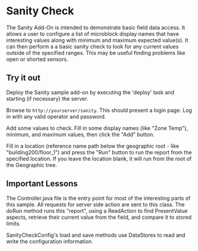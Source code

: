 Sanity Check
============

The Sanity Add-On is intended to demonstrate basic field data access. It allows a user to configure a list of microblock display names that have interesting values along with minimum and maximum expected value(s). It can then perform a a basic sanity check to look for any current values outside of the specified ranges. This may be useful finding problems like open or shorted sensors.

Try it out
----------

Deploy the Sanity sample add-on by executing the 'deploy' task and starting (if necessary) the server.

Browse to `http://yourserver/sanity`. This should present a login page. Log in with any valid operator and password. 

Add some values to check. Fill in some display names (like "Zone Temp"), minimum, and maximum values, then click the "Add" button.

Fill in a location (reference name path below the geographic root - like "building200/floor_1") and press the "Run" button to run the report from the specified location. If you leave the location blank, it will run from the root of the Geographic tree.

Important Lessons
-----------------

The Controller.java file is the entry point for most of the interesting parts of this sample. All requests for server side action are sent to this class. The doRun method runs this "report", using a ReadAction to find PresentValue aspects, retrieve their current value from the field, and compare it to stored limits.

SanityCheckConfig's load and save methods use DataStores to read and write the configuration information.

